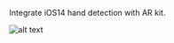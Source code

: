 Integrate iOS14 hand detection with AR kit.

![alt text](https://github.com/mifanbing/Tipy/blob/master/picture2.png)
